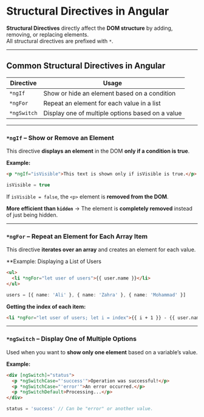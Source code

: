 # Structural Directives in Angular

**Structural Directives** directly affect the **DOM structure** by adding, removing, or replacing elements.  
All structural directives are prefixed with `*`.

---

## Common Structural Directives in Angular

| **Directive** | **Usage**                                        |
| ------------- | ------------------------------------------------ |
| `*ngIf`       | Show or hide an element based on a condition     |
| `*ngFor`      | Repeat an element for each value in a list       |
| `*ngSwitch`   | Display one of multiple options based on a value |

---

### `*ngIf` – Show or Remove an Element

This directive **displays an element** in the DOM **only if a condition is true**.

**Example:**

```html
<p *ngIf="isVisible">This text is shown only if isVisible is true.</p>
```

```typescript
isVisible = true
```

If `isVisible = false`, the `<p>` element is **removed from the DOM**.

**More efficient than `hidden`** → The element is **completely removed** instead of just being hidden.

---

### `*ngFor` – Repeat an Element for Each Array Item

This directive **iterates over an array** and creates an element for each value.

\*\*Example: Displaying a List of Users

```html
<ul>
  <li *ngFor="let user of users">{{ user.name }}</li>
</ul>
```

```typescript
users = [{ name: 'Ali' }, { name: 'Zahra' }, { name: 'Mohammad' }]
```

**Getting the index of each item:**

```html
<li *ngFor="let user of users; let i = index">{{ i + 1 }} - {{ user.name }}</li>
```

---

### `*ngSwitch` – Display One of Multiple Options

Used when you want to **show only one element** based on a variable’s value.

**Example:**

```html
<div [ngSwitch]="status">
  <p *ngSwitchCase="'success'">Operation was successful!</p>
  <p *ngSwitchCase="'error'">An error occurred.</p>
  <p *ngSwitchDefault>Processing...</p>
</div>
```

```typescript
status = 'success' // Can be "error" or another value.
```
